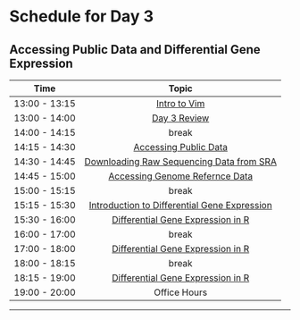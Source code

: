 # Schedule for Day 3

## Accessing Public Data and Differential Gene Expression

| Time            |   Topic  |
|:------------------------:|:----------:|
| 13:00 - 13:15 | [Intro to Vim](lessons/01_vim.md)
| 13:00 - 14:00 | [Day 3 Review](lessons/Day2_review.md) |
| 14:00 - 14:15 | break |
| 14:15 - 14:30 | [Accessing Public Data](lessons/02_accessing_public_experimental_data.md) |
| 14:30 - 14:45 | [Downloading Raw Sequencing Data from SRA](lessons/03_downloading_from_SRA.md) |
| 14:45 - 15:00 | [Accessing Genome Refernce Data](lessons/04_accessing_genome_reference_data.md) |
| 15:00 - 15:15 | break |
| 15:15 - 15:30 | [Introduction to Differential Gene Expression](lessons/RNAseq_DGE.pdf) |
| 15:30 - 16:00 | [Differential Gene Expression in R](lessons/01_DGE.md) |
| 16:00 - 17:00 | break |
| 17:00 - 18:00 | [Differential Gene Expression in R](lessons/01_DGE.md) |
| 18:00 - 18:15 | break |
| 18:15 - 19:00 | [Differential Gene Expression in R](lessons/01_DGE.md) |
| 19:00 - 20:00 | Office Hours |

---
